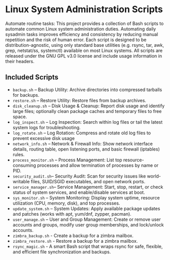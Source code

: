 # Linux System Administration Scripts

Automate routine tasks: This project provides a collection of Bash scripts to automate common Linux system administration duties. Automating daily sysadmin tasks improves efficiency and consistency by reducing manual repetition and the risk of human error. Each script is designed to be distribution-agnostic, using only standard base utilities (e.g. rsync, tar, awk, grep, netstat/ss, systemctl) available on most Linux systems. All scripts are released under the GNU GPL v3.0 license and include usage information in their headers.

## Included Scripts

- `backup.sh` – Backup Utility: Archive directories into compressed tarballs for backups.
- `restore.sh` – Restore Utility: Restore files from backup archives.
- `disk_cleanup.sh` – Disk Usage & Cleanup: Report disk usage and identify large files; optionally clean package caches and temporary files to free space.
- `log_inspect.sh` – Log Inspection: Search within log files or tail the latest system logs for troubleshooting.
- `log_rotate.sh` – Log Rotation: Compress and rotate old log files to prevent excessive disk usage
- `network_info.sh` – Network & Firewall Info: Show network interface details, routing table, open listening ports, and basic firewall (iptables) rules.
- `process_monitor.sh` – Process Management: List top resource-consuming processes and allow termination of processes by name or PID.
- `security_audit.sh`– Security Audit: Scan for security issues like world-writable files, SUID/SGID executables, and open network ports.
- `service_manager.sh`– Service Management: Start, stop, restart, or check status of system services, and enable/disable services at boot.
- `sys_monitor.sh` – System Monitoring: Display system uptime, resource utilization (CPU, memory, disk), and top processes.
- `update_system.sh` – System Updates: Apply available package updates and patches (works with apt, yum/dnf, zypper, pacman).
- `user_manage.sh`  – User and Group Management: Create or remove user accounts and groups, modify user group memberships, and lock/unlock accounts.
- `zimbra_backup.sh`  - Create a backup for a zimbra mailbox.
- `zimbra_restore.sh`  - Restore a backup for a zimbra mailbox.
- `rsync_magic.sh`  -  A smart Bash script that wraps rsync for safe, flexible, and efficient file synchronization and backups.
